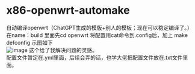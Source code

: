 # x86-openwrt-automake
自动编译openwrt（ChatGPT生成的模版+别人的模板；现在可以稳定编译了。）\
在name：build 里面先cd openwrt  将配置用cat命令到.config后，加上 make defconfig 示图如下\
![image](https://github.com/science2468/x86-openwrt-automake/assets/102643084/b68c189e-6878-4d25-8886-f341c617dfc3) 这个给了我解决问题的灵感。\
配置文件暂定在.yml里面，后续会弄的话，也学大佬把配置文件放在.txt文件里面。
